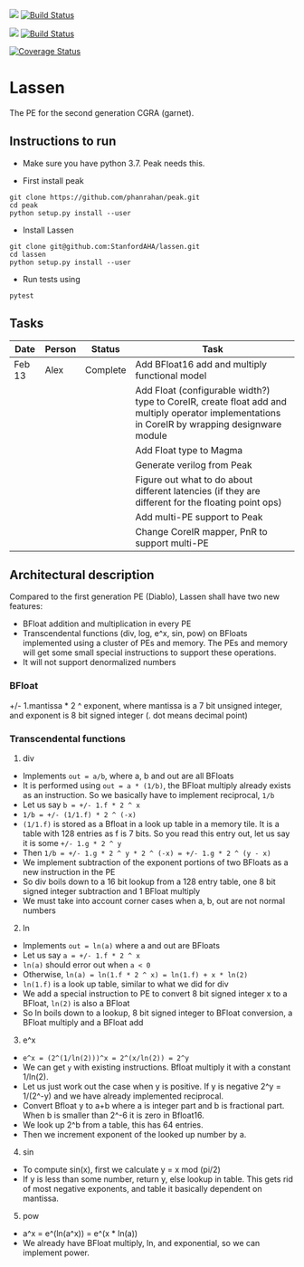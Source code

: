 <img src="https://avatars0.githubusercontent.com/in/67?s=20&v=4"> [![Build Status](https://travis-ci.com/StanfordAHA/lassen.svg?branch=master)](https://travis-ci.com/StanfordAHA/lassen)

<img src="https://avatars1.githubusercontent.com/oa/46194?s=20&v=4"> [![Build Status](https://badge.buildkite.com/ff881d32201c87b9105d613c55df78ac85de68a0e819cf7205.svg)](https://buildkite.com/stanford-aha/lassen)

[![Coverage Status](https://coveralls.io/repos/github/StanfordAHA/lassen/badge.svg?branch=master)](https://coveralls.io/github/StanfordAHA/lassen?branch=master)

# Lassen
The PE for the second generation CGRA (garnet).

## Instructions to run
* Make sure you have python 3.7. Peak needs this.

* First install peak
```
git clone https://github.com/phanrahan/peak.git
cd peak
python setup.py install --user
```
* Install Lassen
```
git clone git@github.com:StanfordAHA/lassen.git
cd lassen
python setup.py install --user
```
* Run tests using
```
pytest
```

## Tasks
| Date | Person | Status | Task |
| ---- | ------ | ------ | ---- |
| Feb 13 | Alex | Complete | Add BFloat16 add and multiply functional model |
| | | | Add Float (configurable width?) type to CoreIR, create float add and multiply operator implementations in CoreIR by wrapping designware module |
| | | | Add Float type to Magma |
| | | | Generate verilog from Peak |
| | | | Figure out what to do about different latencies (if they are different for the floating point ops) |
| | | | Add multi-PE support to Peak |
| | | | Change CoreIR mapper, PnR to support multi-PE |

## Architectural description
Compared to the first generation PE (Diablo), Lassen shall have two new features:
* BFloat addition and multiplication in every PE
* Transcendental functions (div, log, e^x, sin, pow) on BFloats implemented using a cluster of PEs and memory. The PEs and memory will get some small special instructions to support these operations.
* It will not support denormalized numbers

### BFloat
+/- 1.mantissa * 2 ^ exponent, where mantissa is a 7 bit unsigned integer, and exponent is 8 bit signed integer (. dot means decimal point)

### Transcendental functions
1. div
* Implements `out = a/b`, where a, b and out are all BFloats
* It is performed using `out = a * (1/b)`, the BFloat multiply already exists as an instruction. So we basically have to implement reciprocal, `1/b`
* Let us say `b = +/- 1.f * 2 ^ x`
* `1/b = +/- (1/1.f) * 2 ^ (-x)`
* `(1/1.f)` is stored as a Bfloat in a look up table in a memory tile. It is a table with 128 entries as f is 7 bits. So you read this entry out, let us say it is some `+/- 1.g * 2 ^ y`
* Then `1/b = +/- 1.g * 2 ^ y * 2 ^ (-x) = +/- 1.g * 2 ^ (y - x)`
* We implement subtraction of the exponent portions of two BFloats as a new instruction in the PE
* So div boils down to a 16 bit lookup from a 128 entry table, one 8 bit signed integer subtraction and 1 BFloat multiply
* We must take into account corner cases when a, b, out are not normal numbers

2. ln
* Implements `out = ln(a)` where a and out are BFloats
* Let us say `a = +/- 1.f * 2 ^ x`
* `ln(a)` should error out when `a < 0`
* Otherwise, `ln(a) = ln(1.f * 2 ^ x) = ln(1.f) + x * ln(2)`
* `ln(1.f)` is a look up table, similar to what we did for div
* We add a special instruction to PE to convert 8 bit signed integer x to a BFloat, `ln(2)` is also a BFloat
* So ln boils down to a lookup, 8 bit signed integer to BFloat conversion, a BFloat multiply and a BFloat add

3. e^x
* `e^x = (2^(1/ln(2)))^x = 2^(x/ln(2)) = 2^y`
* We can get `y` with existing instructions. Bfloat multiply it with a constant 1/ln(2).
* Let us just work out the case when y is positive. If y is negative 2^y = 1/(2^-y) and we have already implemented reciprocal.
* Convert Bfloat y to a+b where a is integer part and b is fractional part. When b is smaller than 2^-6 it is zero in Bfloat16.
* We look up 2^b from a table, this has 64 entries.
* Then we increment exponent of the looked up number by a. 

4. sin
* To compute sin(x), first we calculate y = x mod (pi/2)
* If y is less than some number, return y, else lookup in table. This gets rid of most negative exponents, and table it basically dependent on mantissa.

5. pow
* a^x = e^(ln(a^x)) = e^(x * ln(a))
* We already have BFloat multiply, ln, and exponential, so we can implement power.


